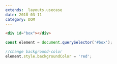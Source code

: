 ```yaml
---
extends: _layouts.usecase
date: 2018-03-11
category: DOM
---
```


```html
<div id="box"></div>
```

```javascript
const element = document.querySelector('#box');

//change background-color
element.style.backgroundColor = 'red';
```
